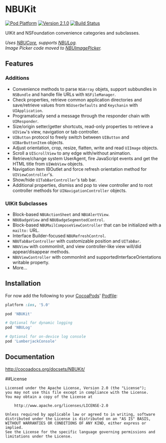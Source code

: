 
NBUKit
======

[![Pod Platform](https://cocoapod-badges.herokuapp.com/p/NBUKit/badge.svg)](http://cocoadocs.org/docsets/NBUKit/)
[![Version 2.1.0](https://cocoapod-badges.herokuapp.com/v/NBUKit/badge.png)](http://cocoadocs.org/docsets/NBUKit/)
[![Build Status](https://travis-ci.org/CyberAgent/iOS-NBUKit.png?branch=master)](https://travis-ci.org/CyberAgent/iOS-NBUKit)

UIKit and NSFoundation convenience categories and subclasses.

_Uses [NBUCore](https://github.com/CyberAgent/iOS-NBUCore), supports [NBULog](https://github.com/CyberAgent/iOS-NBULog).  
Image Picker code moved to [NBUImagePicker](https://github.com/CyberAgent/iOS-NBUImagePicker)._

## Features

### Additions

* Convenience methods to parse `NSArray` objets, support subbundles in `NSBundle` and handle file URLs with `NSFileManager`.
* Check properties, retrieve common application directories and save/retrieve values from `NSUserDefaults` and `Keychanin` with `UIApplication`.
* Programatically send a message through the responder chain with `UIResponder`.
* Size/origin setter/getter shortcuts, read-only properties to retrieve a `UIView`'s view, navigation or tab controller.
* `UIButton` protocol to freely switch between `UIButton` and `UIBarButtonItem` objects.
* Adjust orientation, crop, resize, flatten, write and read `UIImage` objects.
* Scroll a `UIScrollView` to any edge with/without animation.
* Retrieve/change system UserAgent, fire JavaScript events and get the HTML title from `UIWebView` objects.
* Navigation item IBOutlet and force refresh orientation method for `UIViewController`'s.
* Show/hide `UITabBarController`'s tab bar.
* Additional properties, dismiss and pop to view controller and to root controller methods for `UINavigationController` objects.

### UIKit Subclasses

* Block-based `NBUActionSheet` and `NBUAlertView`.
* `NBUBadgeView` and `NBUBadgeSegmentedControl`.
* Block-based `NBUMailComposeViewController` that can be initialized with a `mailto:` URL.
* Interface Builder-focused `NBURefreshControl`.
* `NBUTabBarController` with customizable position and `UITabBar`.
* `NBUView` with commonInit, and view controller-like view will/did appear/disappear methods.
* `NBUViewController` with commonInit and supportedInterfaceOrientations writable property.
* More...

## Installation

For now add the following to your [CocoaPods](http://cocoapods.org)' [Podfile](http://docs.cocoapods.org/podfile.html):

```ruby
platform :ios, '5.0'

pod 'NBUKit'

# Optional for dynamic logging
pod 'NBULog'

# Optional for on-device log console
pod 'LumberjackConsole'
```

## Documentation

http://cocoadocs.org/docsets/NBUKit/

##License

    Licensed under the Apache License, Version 2.0 (the "License");
    you may not use this file except in compliance with the License. 
    You may obtain a copy of the License at

        http://www.apache.org/licenses/LICENSE-2.0

    Unless required by applicable law or agreed to in writing, software
    distributed under the License is distributed on an "AS IS" BASIS,
    WITHOUT WARRANTIES OR CONDITIONS OF ANY KIND, either express or implied.
    See the License for the specific language governing permissions and
    limitations under the License.

